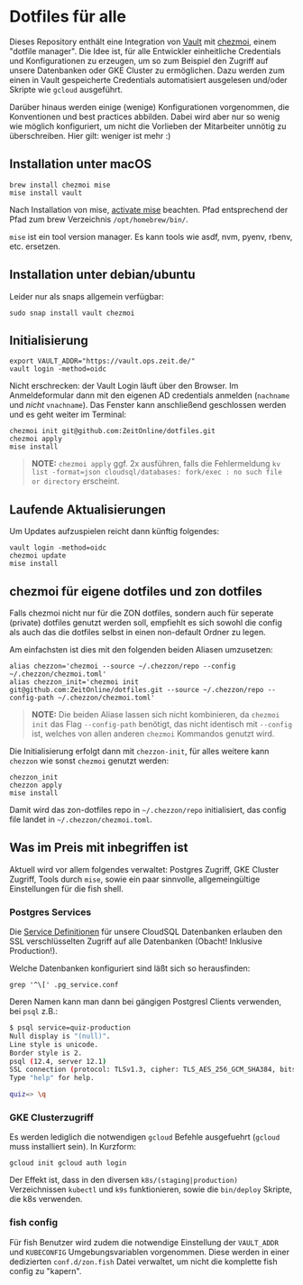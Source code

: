 # Dotfiles für alle

Dieses Repository enthält eine Integration von [Vault](https://www.vaultproject.io/) mit [chezmoi](https://www.chezmoi.io), einem "dotfile manager".
Die Idee ist, für alle Entwickler einheitliche Credentials und Konfigurationen zu erzeugen, um so zum Beispiel den Zugriff auf unsere Datenbanken oder GKE Cluster zu ermöglichen.
Dazu werden zum einen in Vault gespeicherte Credentials automatisiert ausgelesen und/oder Skripte wie `gcloud` ausgeführt.

Darüber hinaus werden einige (wenige) Konfigurationen vorgenommen, die Konventionen und best practices abbilden. Dabei wird aber nur so wenig wie möglich konfiguriert, um nicht die Vorlieben der Mitarbeiter unnötig zu überschreiben. Hier gilt: weniger ist mehr :)

## Installation unter macOS

```shell
brew install chezmoi mise
mise install vault
```

Nach Installation von mise, [activate mise](https://mise.jdx.dev/getting-started.html#_2a-activate-mise) beachten.
Pfad entsprechend der Pfad zum brew Verzeichnis `/opt/homebrew/bin/`.

`mise` ist ein tool version manager.
Es kann tools wie asdf, nvm, pyenv, rbenv, etc. ersetzen.

## Installation unter debian/ubuntu

Leider nur als snaps allgemein verfügbar:

```shell
sudo snap install vault chezmoi
```

## Initialisierung

```shell
export VAULT_ADDR="https://vault.ops.zeit.de/"
vault login -method=oidc
```

Nicht erschrecken: der Vault Login läuft über den Browser. Im Anmeldeformular dann mit den eigenen AD credentials anmelden (`nachname` und *nicht* `vnachname`).
Das Fenster kann anschließend geschlossen werden und es geht weiter im Terminal:

```shell
chezmoi init git@github.com:ZeitOnline/dotfiles.git
chezmoi apply
mise install
```

> **NOTE:** `chezmoi apply` ggf. 2x ausführen, falls die Fehlermeldung `kv list -format=json cloudsql/databases: fork/exec : no such file or directory` erscheint.

## Laufende Aktualisierungen

Um Updates aufzuspielen reicht dann künftig folgendes:

```shell
vault login -method=oidc
chezmoi update
mise install
```

## chezmoi für eigene dotfiles und zon dotfiles

Falls chezmoi nicht nur für die ZON dotfiles, sondern auch für seperate (private) dotfiles genutzt werden soll, empfiehlt es sich sowohl die config als auch das die dotfiles selbst in einen non-default Ordner zu legen.

Am einfachsten ist dies mit den folgenden beiden Aliasen umzusetzen:

```shell
alias chezzon='chezmoi --source ~/.chezzon/repo --config ~/.chezzon/chezmoi.toml'
alias chezzon_init='chezmoi init git@github.com:ZeitOnline/dotfiles.git --source ~/.chezzon/repo --config-path ~/.chezzon/chezmoi.toml'
```

> **NOTE:** Die beiden Aliase lassen sich nicht kombinieren, da `chezmoi init` das Flag `--config-path` benötigt, das nicht identisch mit `--config` ist, welches von allen anderen `chezmoi` Kommandos genutzt wird.

Die Initialisierung erfolgt dann mit `chezzon-init`, für alles weitere kann `chezzon` wie sonst `chezmoi` genutzt werden:

```shell
chezzon_init
chezzon apply
mise install
```

Damit wird das zon-dotfiles repo in `~/.chezzon/repo` initialisiert, das config file landet in `~/.chezzon/chezmoi.toml`.

## Was im Preis mit inbegriffen ist

Aktuell wird vor allem folgendes verwaltet: Postgres Zugriff, GKE Cluster Zugriff, Tools durch `mise`, sowie ein paar sinnvolle, allgemeingültige Einstellungen für die fish shell.

### Postgres Services

Die [Service Definitionen](https://www.postgresql.org/docs/12/libpq-pgservice.html) für unsere CloudSQL Datenbanken erlauben den SSL verschlüsselten Zugriff auf alle Datenbanken (Obacht! Inklusive Production!).

Welche Datenbanken konfiguriert sind läßt sich so herausfinden:

```shell
grep '^\[' .pg_service.conf
```

Deren Namen kann man dann bei gängigen Postgresl Clients verwenden, bei `psql` z.B.:

```bash
$ psql service=quiz-production
Null display is "(null)".
Line style is unicode.
Border style is 2.
psql (12.4, server 12.1)
SSL connection (protocol: TLSv1.3, cipher: TLS_AES_256_GCM_SHA384, bits: 256, compression: off)
Type "help" for help.

quiz=> \q
```

### GKE Clusterzugriff

Es werden lediglich die notwendigen `gcloud` Befehle ausgefuehrt (`gcloud` muss installiert sein).
In Kurzform:

```shell
gcloud init gcloud auth login
```

Der Effekt ist, dass in den  diversen `k8s/(staging|production)` Verzeichnissen `kubectl` und `k9s` funktionieren, sowie die `bin/deploy` Skripte, die k8s verwenden.

### fish config

Für fish Benutzer wird zudem die notwendige Einstellung der `VAULT_ADDR` und `KUBECONFIG` Umgebungsvariablen vorgenommen.
Diese werden in einer dedizierten `conf.d/zon.fish` Datei verwaltet, um nicht die komplette fish config zu "kapern".
